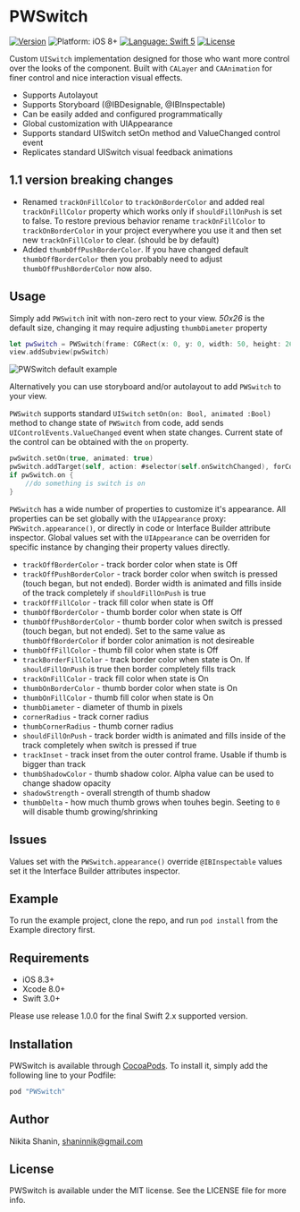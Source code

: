 # PWSwitch

[![Version](https://img.shields.io/cocoapods/v/PWSwitch.svg?style=flat)](http://cocoapods.org/pods/PWSwitch)
![Platform: iOS 8+](https://img.shields.io/badge/platform-iOS%208%2B-blue.svg?style=flat)
[![Language: Swift 5](https://img.shields.io/badge/language-swift5-f48041.svg?style=flat)](https://developer.apple.com/swift)
[![License](https://img.shields.io/cocoapods/l/PWSwitch.svg?style=flat)](http://cocoapods.org/pods/PWSwitch)

Custom `UISwitch` implementation designed for those who want more control over the looks of the component. Built with `CALayer` and `CAAnimation` for finer control and nice interaction visual effects.

- Supports Autolayout
- Supports Storyboard (@IBDesignable, @IBInspectable)
- Can be easily added and configured programmatically
- Global customization with UIAppearance
- Supports standard UISwitch setOn method and ValueChanged control event
- Replicates standard UISwitch visual feedback animations

## 1.1 version breaking changes

- Renamed `trackOnFillColor` to `trackOnBorderColor` and added real `trackOnFillColor` property which works only if `shouldFillOnPush` is set to false. To restore previous behavior rename `trackOnFillColor` to `trackOnBorderColor` in your project everywhere you use it and then set new `trackOnFillColor` to clear. (should be by default)
- Added `thumbOffPushBorderColor`. If you have changed default `thumbOffBorderColor` then you probably need to adjust `thumbOffPushBorderColor` now also.

## Usage

Simply add `PWSwitch` init with non-zero rect to your view. *50x26* is the default size, changing it may require adjusting `thumbDiameter` property

```swift
let pwSwitch = PWSwitch(frame: CGRect(x: 0, y: 0, width: 50, height: 26))
view.addSubview(pwSwitch)
```

![PWSwitch default example](/Example/Assets/switch_1.gif)

Alternatively you can use storyboard and/or autolayout to add `PWSwitch` to your view.

`PWSwitch` supports standard `UISwitch` `setOn(on: Bool, animated :Bool)` method to change state of `PWSwitch` from code, add sends `UIControlEvents.ValueChanged` event when state changes. Current state of the control can be obtained with the `on` property.

```swift
pwSwitch.setOn(true, animated: true)
pwSwitch.addTarget(self, action: #selector(self.onSwitchChanged), forControlEvents: .ValueChanged)
if pwSwitch.on {
    //do something is switch is on
}
```

`PWSwitch` has a wide number of properties to customize it's appearance. All properties can be set globally with the `UIAppearance` proxy: `PWSwitch.appearance()`, or directly in code or Interface Builder attribute inspector. Global values set with the `UIAppearance` can be overriden for specific instance by changing their property values directly.

- `trackOffBorderColor` - track border color when state is Off
- `trackOffPushBorderColor` - track border color when switch is pressed (touch began, but not ended). Border width is animated and fills inside of the track completely if `shouldFillOnPush` is true
- `trackOffFillColor` - track fill color when state is Off
- `thumbOffBorderColor` - thumb border color when state is Off
- `thumbOffPushBorderColor` - thumb border color when switch is pressed (touch began, but not ended). Set to the same value as `thumbOffBorderColor` if border color animation is not desireable
- `thumbOffFillColor` - thumb fill color when state is Off
- `trackBorderFillColor` - track border color when state is On. If `shouldFillOnPush` is true then border completely fills track
- `trackOnFillColor` - track fill color when state is On
- `thumbOnBorderColor` - thumb border color when state is On
- `thumbOnFillColor` - thumb fill color when state is On
- `thumbDiameter` - diameter of thumb in pixels
- `cornerRadius` - track corner radius
- `thumbCornerRadius` - thumb corner radius
- `shouldFillOnPush` - track border width is animated and fills inside of the track completely when switch is pressed if true
- `trackInset` - track inset from the outer control frame. Usable if thumb is bigger than track
- `thumbShadowColor` - thumb shadow color. Alpha value can be used to change shadow opacity
- `shadowStrength` - overall strength of thumb shadow
- `thumbDelta` - how much thumb grows when touhes begin. Seeting to `0` will disable thumb growing/shrinking

## Issues

Values set with the `PWSwitch.appearance()` override `@IBInspectable` values set it the Interface Builder attributes inspector.

## Example

To run the example project, clone the repo, and run `pod install` from the Example directory first.

## Requirements

- iOS 8.3+ 
- Xcode 8.0+
- Swift 3.0+

Please use release 1.0.0 for the final Swift 2.x supported version.

## Installation

PWSwitch is available through [CocoaPods](http://cocoapods.org). To install
it, simply add the following line to your Podfile:

```ruby
pod "PWSwitch"
```

## Author

Nikita Shanin, shaninnik@gmail.com

## License

PWSwitch is available under the MIT license. See the LICENSE file for more info.
